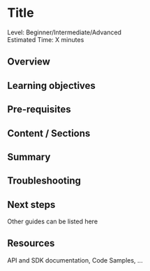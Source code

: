 # Title

Level: Beginner/Intermediate/Advanced  
Estimated Time: X minutes

## Overview

## Learning objectives

## Pre-requisites

## Content / Sections

## Summary

## Troubleshooting

## Next steps

Other guides can be listed here

## Resources

API and SDK documentation, Code Samples, ...
